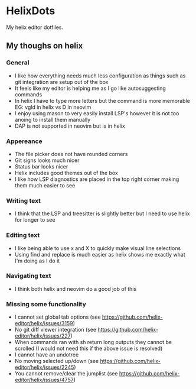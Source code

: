 # HelixDots
My helix editor dotfiles.
## My thoughs on helix
### General
 - I like how everything needs much less configuration as things such as git integration are setup out of the box
 - It feels like my editor is helping me as I go like autosuggesting commands
 - In helix I have to type more letters but the command is more memorable EG: vgld in helix vs D in neovim
 - I enjoy using mason to very easily install LSP's however it is not too anoing to install them manually
 - DAP is not supported in neovim but is in helix
### Appereance
 - The file picker does not have rounded corners
 - Git signs looks much nicer
 - Status bar looks nicer
 - Helix includes good themes out of the box
 - I like how LSP diagnostics are placed in the top right corner making them much easier to see
### Writing text
 - I think that the LSP and treesitter is slightly better but I need to use helix for longer to see
### Editing text
 - I like being able to use x and X to quickly make visual line selections
 - Using find and replace is much easier as helix shows me exactly what I'm doing as I do it
### Navigating text
 - I think both helix and neovim do a good job of this
### Missing some functionality
 - I cannot set global tab options (see https://github.com/helix-editor/helix/issues/3159)
 - No git diff viewer integration (see https://github.com/helix-editor/helix/issues/227)
 - When commands ran with sh return long outputs they cannot be scrolled (I would not need this if the above issue is resolved)
 - I cannot have an undotree
 - No moving selected up/down (see https://github.com/helix-editor/helix/issues/2245)
 - You cannot remove/clear the jumplist (see https://github.com/helix-editor/helix/issues/4757)
